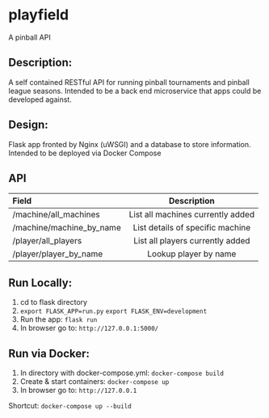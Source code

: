 playfield
=========
A pinball API

Description:
------------
A self contained RESTful API for running pinball tournaments and pinball league seasons.  Intended to be a back end 
microservice that apps could be developed against.

Design:
-------
Flask app fronted by Nginx (uWSGI) and a database to store information.
Intended to be deployed via Docker Compose

API
---
| Field          | Description  |
| :------------- | :----------: |
| /machine/all_machines    | List all machines currently added |
| /machine/machine_by_name | List details of specific machine  |
| /player/all_players      | List all players currently added  |
| /player/player_by_name   | Lookup player by name             |

Run Locally:
------------
1.  cd to flask directory
2.  `export FLASK_APP=run.py`
    `export FLASK_ENV=development`
3.  Run the app: `flask run`
4.  In browser go to: `http://127.0.0.1:5000/`

Run via Docker:
--------------
1.  In directory with docker-compose.yml: `docker-compose build`
2.  Create & start containers: `docker-compose up`
3.  In browser go to: `http://127.0.0.1`

Shortcut: `docker-compose up --build`